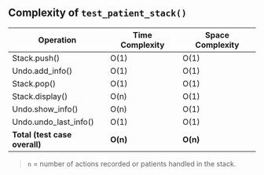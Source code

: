 ## Complexity of `test_patient_stack()`

| Operation                     | Time Complexity | Space Complexity |
|------------------------------|------------------|------------------|
| Stack.push()                 | O(1)             | O(1)             |
| Undo.add_info()              | O(1)             | O(1)             |
| Stack.pop()                  | O(1)             | O(1)             |
| Stack.display()              | O(n)             | O(1)             |
| Undo.show_info()             | O(n)             | O(1)             |
| Undo.undo_last_info()       | O(1)             | O(1)             |
| **Total (test case overall)**| **O(n)**         | **O(n)**         |

> `n` = number of actions recorded or patients handled in the stack.
